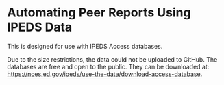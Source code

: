 # Automating Peer Reports Using IPEDS Data
This is designed for use with IPEDS Access databases. 

Due to the size restrictions, the data could not be uploaded to GitHub. The databases are free and open to the public. They can be downloaded at: https://nces.ed.gov/ipeds/use-the-data/download-access-database.
